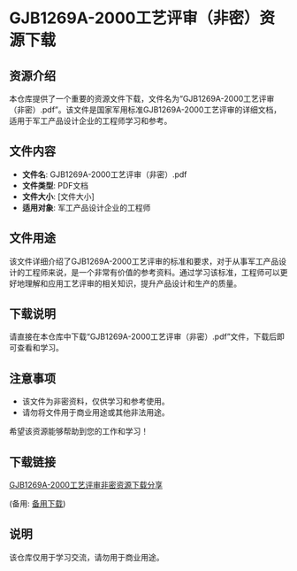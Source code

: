 # GJB1269A-2000工艺评审（非密）资源下载

## 资源介绍

本仓库提供了一个重要的资源文件下载，文件名为“GJB1269A-2000工艺评审（非密）.pdf”。该文件是国家军用标准GJB1269A-2000工艺评审的详细文档，适用于军工产品设计企业的工程师学习和参考。

## 文件内容

- **文件名**: GJB1269A-2000工艺评审（非密）.pdf
- **文件类型**: PDF文档
- **文件大小**: [文件大小]
- **适用对象**: 军工产品设计企业的工程师

## 文件用途

该文件详细介绍了GJB1269A-2000工艺评审的标准和要求，对于从事军工产品设计的工程师来说，是一个非常有价值的参考资料。通过学习该标准，工程师可以更好地理解和应用工艺评审的相关知识，提升产品设计和生产的质量。

## 下载说明

请直接在本仓库中下载“GJB1269A-2000工艺评审（非密）.pdf”文件，下载后即可查看和学习。

## 注意事项

- 该文件为非密资料，仅供学习和参考使用。
- 请勿将文件用于商业用途或其他非法用途。

希望该资源能够帮助到您的工作和学习！

## 下载链接
[GJB1269A-2000工艺评审非密资源下载分享](https://pan.quark.cn/s/b8765e15f5c6) 

(备用: [备用下载](https://pan.baidu.com/s/1n-ADtmqlsgDr6blX3CMuRg?pwd=1234))

## 说明

该仓库仅用于学习交流，请勿用于商业用途。
